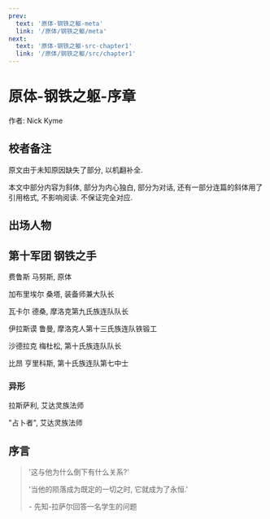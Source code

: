```yaml
---
prev:
  text: '原体-钢铁之躯-meta'
  link: '/原体/钢铁之躯/meta'
next:
  text: '原体-钢铁之躯-src-chapter1'
  link: '/原体/钢铁之躯/src/chapter1'
---
```


# 原体-钢铁之躯-序章

作者: Nick Kyme

## 校者备注

原文由于未知原因缺失了部分, 以机翻补全.

本文中部分内容为斜体, 部分为内心独白, 部分为对话, 还有一部分连篇的斜体用了引用格式, 不影响阅读. 不保证完全对应.

## 出场人物

## 第十军团 钢铁之手

费鲁斯 马努斯, 原体

加布里埃尔 桑塔, 装备师兼大队长

瓦卡尔 德桑, 摩洛克第九氏族连队队长

伊拉斯谟 鲁曼, 摩洛克人第十三氏族连队铁锻工

沙德拉克 梅杜松, 第十氏族连队队长

比昂 亨里科斯, 第十氏族连队第七中士

### 异形

拉斯萨利, 艾达灵族法师

"占卜者", 艾达灵族法师

## 序言

> '这与他为什么倒下有什么关系?'
>
> '当他的陨落成为既定的一切之时, 它就成为了永恒.'
>
> - 先知-拉萨尔回答一名学生的问题
